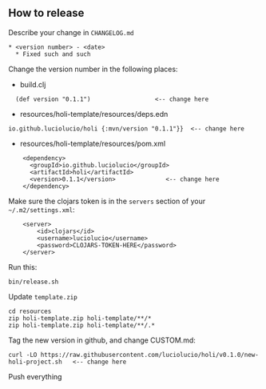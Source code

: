 ## How to release

Describe your change in `CHANGELOG.md`

```
* <version number> - <date>
  * Fixed such and such
```

Change the version number in the following places:

* build.clj
```
  (def version "0.1.1")                  <-- change here
```

* resources/holi-template/resources/deps.edn

```
io.github.luciolucio/holi {:mvn/version "0.1.1"}}  <-- change here
```

* resources/holi-template/resources/pom.xml

```
    <dependency>
      <groupId>io.github.luciolucio</groupId>
      <artifactId>holi</artifactId>
      <version>0.1.1</version>              <-- change here
    </dependency>
```

Make sure the clojars token is in the `servers` section of your `~/.m2/settings.xml`:

```
    <server>
        <id>clojars</id>
        <username>luciolucio</username>
        <password>CLOJARS-TOKEN-HERE</password>
    </server>
```

Run this:

```
bin/release.sh
```

Update `template.zip`

```
cd resources
zip holi-template.zip holi-template/**/*
zip holi-template.zip holi-template/**/.*
```

Tag the new version in github, and change CUSTOM.md:

```
curl -LO https://raw.githubusercontent.com/luciolucio/holi/v0.1.0/new-holi-project.sh   <-- change here
```

Push everything
